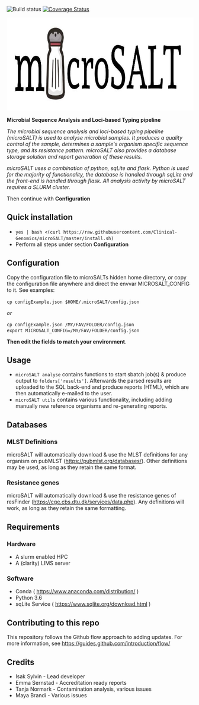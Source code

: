 ![Build status](https://travis-ci.com/Clinical-Genomics/microSALT.svg?branch=master) [![Coverage Status](https://coveralls.io/repos/github/Clinical-Genomics/microSALT/badge.svg?branch=pytest)](https://coveralls.io/github/Clinical-Genomics/microSALT?branch=master)

<p align="center">
  <a href="https://github.com/sylvinite/microSALT">
    <img width="1000" height="250" src="artwork/microsalt.jpg"/>
  </a>
</p>

__Microbial Sequence Analysis and Loci-based Typing pipeline__

_The microbial sequence analysis and loci-based typing pipeline (microSALT) is used to analyse microbial samples.
It produces a quality control of the sample, determines a sample's organism specific sequence type, and its resistance pattern. microSALT also provides a database storage solution and report generation of these results._

_microSALT uses a combination of python, sqLite and flask. Python is used for the majority of functionality, the database is handled through sqLite and the front-end is handled through flask. All analysis activity by microSALT requires a SLURM cluster._

Then continue with __Configuration__

## Quick installation
* `yes | bash <(curl https://raw.githubusercontent.com/Clinical-Genomics/microSALT/master/install.sh)`
* Perform all steps under section  __Configuration__

## Configuration
Copy the configuration file to microSALTs hidden home directory, _or_ copy the configuration file anywhere and direct the envvar MICROSALT_CONFIG to it. See examples: 

`cp configExample.json $HOME/.microSALT/config.json`

_or_
```
cp configExample.json /MY/FAV/FOLDER/config.json
export MICROSALT_CONFIG=/MY/FAV/FOLDER/config.json
```

__Then edit the fields to match your environment__.

## Usage
* `microSALT analyse` contains functions to start sbatch job(s) & produce output to `folders['results']`. Afterwards the parsed results  are uploaded to the SQL back-end and produce reports (HTML), which are then automatically e-mailed to the user.
* `microSALT utils` contains various functionality, including adding manually new reference organisms and re-generating reports.

## Databases
### MLST Definitions
microSALT will automatically download & use the MLST definitions for any organism on pubMLST (https://pubmlst.org/databases/).
Other definitions may be used, as long as they retain the same format. 

### Resistance genes
microSALT will automatically download & use the resistance genes of resFinder (https://cge.cbs.dtu.dk/services/data.php).
Any definitions will work, as long as they retain the same formatting.

## Requirements
### Hardware
* A slurm enabled HPC
* A (clarity) LIMS server


### Software
* Conda ( https://www.anaconda.com/distribution/ )
* Python 3.6
* sqLite Service ( https://www.sqlite.org/download.html )

## Contributing to this repo
This repository follows the Github flow approach to adding updates.
For more information, see https://guides.github.com/introduction/flow/

## Credits
* Isak Sylvin - Lead developer
* Emma Sernstad - Accreditation ready reports
* Tanja Normark - Contamination analysis, various issues
* Maya Brandi - Various issues
